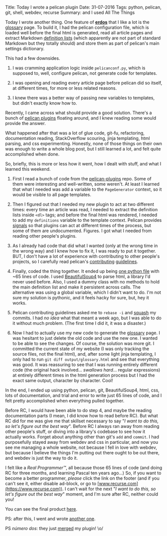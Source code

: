 Title: Today I wrote a pelican plugin
Date: 31-07-2016
Tags: python, pelican, git, shell, webdev, recurse
Summary: and I used All The Things

Today I wrote another thing. One feature of
[**erdos**](http://erdosnet.work) that I like a lot is the
[glossary](http://erdosnet.work/glossary.html) page. To build it, I had the
pelican configuration file, which is loaded well before the final html is
generated, read all article pages and extract Markdown
[definition lists](https://pythonhosted.org/Markdown/extensions/definition_lists.html)
(which apparently are not part of standard Markdown but they totally
should) and store them as part of pelican's main settings dictionary.

This had a few downsides.

1. I was cramming application logic inside `pelicanconf.py`, which is
supposed to, well, configure pelican, not generate code for templates.

2. I was opening and reading every article page before pelican did so
itself, at different times, for more or less related reasons.

3. I knew there was a better way of passing new variables to templates, but
   didn't exactly know how to.

Recently, I came across what should provide a good solution. There's a
bunch of [pelican plugins](https://github.com/getpelican/pelican-plugins)
floating around, and I knew reading some would provide the answer.

What happened after that was a lot of glue code, git-fu, refactoring,
documentation reading, StackOverflow scouring, jinja templating, html
parsing, and css experimenting. Honestly, none of those things on their own
was enough to write a whole blog post, but I still learned a lot, and felt
quite accomplished when done.

So, briefly, this is more or less how it went, how I dealt with stuff, and
what I learned this weekend.

1. First I read a bunch of code from the
   [pelican-plugins](https://github.com/getpelican/pelican-plugins)
   repo. Some of them were interesting and well-written, some weren't. At
   least I learned that what I needed was add a variable to the
   `PageGenerator` context, so it would be visible to all page templates.

2. Then I figured out that I needed my new plugin to act at two different
   times: every time an article was read, I needed to extract the
   definition lists inside `<dl>` tags; and before the final html was
   rendered, I needed to add my `definitions` variable to the template
   context. Pelican provides
   [signals](http://docs.getpelican.com/en/3.6.3/plugins.html#list-of-signals)
   so that plugins can act at different times of the process, but some of
   them are undocumented. Figures. I got what I needed from reading other
   people's plugins.

3. As I already had code that did what I wanted (only at the wrong time in
   the wrong way) and I knew how to fix it, I was ready to put it
   together. BUT, I don't have a lot of experience with contributing to
   other people's projects, so I carefully read pelican's
   [contributing](http://docs.getpelican.com/en/latest/contribute.html#using-git-and-github)
   [guidelines](https://github.com/getpelican/pelican-plugins/blob/master/Contributing.rst).

4. Finally, coded the thing together. It ended up being
   [one python file](https://github.com/leotrs/pelican-glossary) with ~65
   lines of code. I used
   [BeautifulSoup4](https://www.crummy.com/software/BeautifulSoup/bs4/doc/)
   to parse html, a library I'd never used before. Also, I used a dummy
   class with no methods to hold the main definition list and make it
   persistent across calls. The alternative was using a global variable,
   which I didn't want to do. I'm not sure my solution is pythonic, and it
   feels hacky for sure, but, hey it works.

5. Pelican contributing guidelines asked me to `rebase -i` and
   [squash](https://git-scm.com/docs/git-rebase) my commits. I had *no
   idea* what that meant a week ago, but I was able to do it without much
   problem. (The first time I did it, it was a disaster.)

6. Now I had to actually use my new code to generate the
   [glossary](http://erdosnet.work/glossary.html) page. I was hesitant to
   just delete the old code and use the new one. I wanted to be able to see
   the changes. Of course, the solution was more git. I committed the
   current state of my website (I was only tracking the source files, not
   the final html), and, after some light jinja templating, I only had to
   run `git diff output/glossary.html` and see that everything was good. It
   was reassuring to see that I was running entirely different code (the
   original hack involved... *swallows hard*... regular expressions) at
   entirely different times in the html generation process but I had the
   exact same output, character by character. Cool!

In the end, I ended up using python, pelican, git, BeautifulSoup4, html,
css, lots of documentation, and trial and error to write just 65 lines of
code, and I felt pretty accomplished when everything pulled together.

Before RC, I would have been able to do step 4, and maybe the reading
documentation parts (I mean, I did know how to read before RC). But what RC
did for me was give me that skillset necessary to say "*I want to do this,
so let's figure out the best way*". Before RC I always ran away from reading
other people's stuff, or diving into a library's codebase to see how it
actually works. Forget about anything other than git's `add` and `commit`. I
had purposefully stayed away from webdev and css in particular, and now you
see me managing a whole website, not because I fell in love with webdev,
but because I believe the things I'm putting out there ought to be out
there, and webdev is just the way to do it.

I felt like a *Real Programmer™*, all because those 65 lines of code (and
doing RC for three months, and learning Pascal ten years ago...) So, if you
want to become a better programmer, *please* click the link on the footer
(and if you can't see it, either disable ad-block, or go to
[www.recurse.com](https://www.recurse.com)).  I can't wait for the next "*I
want to do this, so let's figure out the best way*" moment, and I'm sure
after RC, neither could you!

You can see the final product
[here](https://github.com/leotrs/pelican-glossary).

PS: after this, I went and wrote
[another one](https://github.com/leotrs/pelican-jinja2content).

PS *número dos*: they just
[merged](https://github.com/getpelican/pelican-plugins/pull/762) my plugin!
\o/
